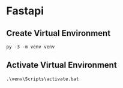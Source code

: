# Fastapi

## Create Virtual Environment
```py -3 -m venv venv```

## Activate Virtual Environment
```.\venv\Scripts\activate.bat```

